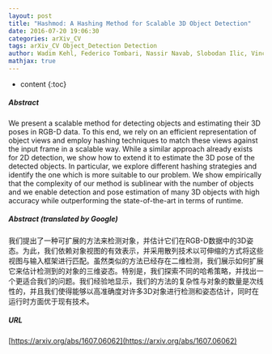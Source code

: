 ```yaml
---
layout: post
title: "Hashmod: A Hashing Method for Scalable 3D Object Detection"
date: 2016-07-20 19:06:30
categories: arXiv_CV
tags: arXiv_CV Object_Detection Detection
author: Wadim Kehl, Federico Tombari, Nassir Navab, Slobodan Ilic, Vincent Lepetit
mathjax: true
---
```


* content
{:toc}

##### Abstract
We present a scalable method for detecting objects and estimating their 3D poses in RGB-D data. To this end, we rely on an efficient representation of object views and employ hashing techniques to match these views against the input frame in a scalable way. While a similar approach already exists for 2D detection, we show how to extend it to estimate the 3D pose of the detected objects. In particular, we explore different hashing strategies and identify the one which is more suitable to our problem. We show empirically that the complexity of our method is sublinear with the number of objects and we enable detection and pose estimation of many 3D objects with high accuracy while outperforming the state-of-the-art in terms of runtime.

##### Abstract (translated by Google)
我们提出了一种可扩展的方法来检测对象，并估计它们在RGB-D数据中的3D姿态。为此，我们依赖对象视图的有效表示，并采用散列技术以可伸缩的方式将这些视图与输入框架进行匹配。虽然类似的方法已经存在二维检测，我们展示如何扩展它来估计检测到的对象的三维姿态。特别是，我们探索不同的哈希策略，并找出一个更适合我们的问题。我们经验地显示，我们的方法的复杂性与对象的数量是次线性的，并且我们使得能够以高准确度对许多3D对象进行检测和姿态估计，同时在运行时方面优于现有技术。

##### URL
[https://arxiv.org/abs/1607.06062](https://arxiv.org/abs/1607.06062)

